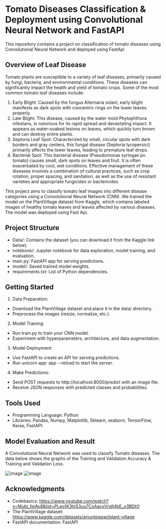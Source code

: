 # Tomato Diseases Classification & Deployment using Convolutional Neural Network and FastAPI
This repository contains a project on classification of tomato diseases using Convolutional Neural Network and deployed using FastApi
## Overview of Leaf Disease
Tomato plants are susceptible to a variety of leaf diseases, primarily caused by fungi, bacteria, and environmental conditions. These diseases can significantly impact the health and yield of tomato crops. Some of the most common tomato leaf diseases include:
1.	Early Blight: Caused by the fungus Alternaria solani, early blight manifests as dark spots with concentric rings on the lower leaves. properly.
2.	Late Blight: This disease, caused by the water mold Phytophthora infestans, is notorious for its rapid spread and devastating impact. It appears as water-soaked lesions on leaves, which quickly turn brown and can destroy entire plants.
3.	Septoria Leaf Spot: Characterized by small, circular spots with dark borders and gray centers, this fungal disease (Septoria lycopersici) primarily affects the lower leaves, leading to premature leaf drops.
4.	Bacterial Spot: This bacterial disease (Pseudomonas syringae pv. tomato) causes small, dark spots on leaves and fruit. It is often exacerbated by cool, wet conditions.
Effective management of these diseases involves a combination of cultural practices, such as crop rotation, proper spacing, and sanitation, as well as the use of resistant varieties and appropriate fungicides or bactericides

This project aims to classify tomato leaf images into different disease categories using a Convolutional Neural Network (CNN). We trained the model on the PlantVillage dataset from Kaggle, which contains labeled images of healthy tomato leaves and leaves affected by various diseases. The model was deployed using Fast Api.

## Project Structure
- Data/: Contains the dataset (you can download it from the Kaggle link below).
- notebook/: Jupyter notebook for data exploration, model training, and evaluation.
- main.py: FastAPI app for serving predictions.
- model/: Saved trained model weights.
- requirements.txt: List of Python dependencies.

## Getting Started
1.	Data Preparation:
- Download the PlantVillage dataset and place it in the data/ directory. 
- Preprocess the images (resize, normalize, etc.).
2.	Model Training:
- Run train.py to train your CNN model.
- Experiment with hyperparameters, architecture, and data augmentation.
3.	Model Deployment:
- Use FastAPI to create an API for serving predictions.
- Run uvicorn app: app --reload to start the server.
4.	Make Predictions:
- Send POST requests to http://localhost:8000/predict with an image file.
- Receive JSON responses with predicted classes and probabilities.

## Tools Used
- Programming Language: Python
- Libraries: Pandas, Numpy, Matplotlib, Sklearn, seaborn, TensorFlow, Keras, FastAPI.

## Model Evaluation and Result
A Convolutional Neural Network was used to classify Tomato diseases. The data below shows the graphs of the Training and Validation Accuracy & Training and Validation Loss.

![image](https://github.com/user-attachments/assets/1ee9eb59-b2fb-48b4-9dba-b7967c743cb2) ![image](https://github.com/user-attachments/assets/4e917ec9-55b1-4e6c-b3fc-4ad52c647c17)


  
## Acknowledgments
- Codebasics: https://www.youtube.com/watch?v=Mubj_fqiAv8&list=PLeo1K3hjS3uu7CxAacxVndI4bE_o3BDtO
- The PlantVillage dataset:  https://www.kaggle.com/datasets/arjuntejaswi/plant-village
- FastAPI documentation: FastAPI






